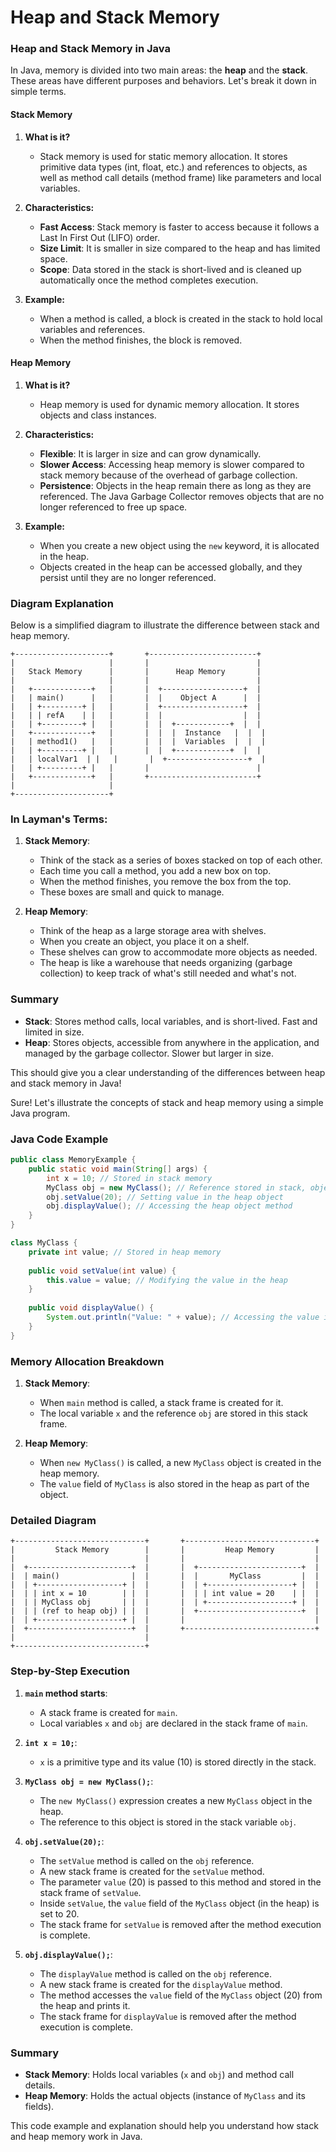 
# Heap and Stack Memory

### Heap and Stack Memory in Java

In Java, memory is divided into two main areas: the **heap** and the **stack**. These areas have different purposes and behaviors. Let's break it down in simple terms.

#### Stack Memory

1. **What is it?**
   - Stack memory is used for static memory allocation. It stores primitive data types (int, float, etc.) and references to objects, as well as method call details (method frame) like parameters and local variables.

2. **Characteristics:**
   - **Fast Access**: Stack memory is faster to access because it follows a Last In First Out (LIFO) order.
   - **Size Limit**: It is smaller in size compared to the heap and has limited space.
   - **Scope**: Data stored in the stack is short-lived and is cleaned up automatically once the method completes execution.

3. **Example:**
   - When a method is called, a block is created in the stack to hold local variables and references.
   - When the method finishes, the block is removed.

#### Heap Memory

1. **What is it?**
   - Heap memory is used for dynamic memory allocation. It stores objects and class instances.

2. **Characteristics:**
   - **Flexible**: It is larger in size and can grow dynamically.
   - **Slower Access**: Accessing heap memory is slower compared to stack memory because of the overhead of garbage collection.
   - **Persistence**: Objects in the heap remain there as long as they are referenced. The Java Garbage Collector removes objects that are no longer referenced to free up space.

3. **Example:**
   - When you create a new object using the `new` keyword, it is allocated in the heap.
   - Objects created in the heap can be accessed globally, and they persist until they are no longer referenced.

### Diagram Explanation

Below is a simplified diagram to illustrate the difference between stack and heap memory.

```
+---------------------+       +------------------------+
|                     |       |                        |
|   Stack Memory      |       |      Heap Memory       |
|                     |       |                        |
|   +-------------+   |       |  +------------------+  |
|   | main()      |   |       |  |    Object A      |  |
|   | +---------+ |   |       |  +------------------+  |
|   | | refA    | |   |       |  |                  |  |
|   | +---------+ |   |       |  |  +------------+  |  |
|   +-------------+   |       |  |  |  Instance   |  |  |
|   | method1()   |   |       |  |  |  Variables  |  |  |
|   | +---------+ |   |       |  |  +------------+  |  |
|   | localVar1  | |   |       |  +------------------+  |
|   | +---------+ |   |       |                        |
|   +-------------+   |       +------------------------+
|                     |
+---------------------+
```

### In Layman's Terms:

1. **Stack Memory**:
   - Think of the stack as a series of boxes stacked on top of each other.
   - Each time you call a method, you add a new box on top.
   - When the method finishes, you remove the box from the top.
   - These boxes are small and quick to manage.

2. **Heap Memory**:
   - Think of the heap as a large storage area with shelves.
   - When you create an object, you place it on a shelf.
   - These shelves can grow to accommodate more objects as needed.
   - The heap is like a warehouse that needs organizing (garbage collection) to keep track of what's still needed and what's not.

### Summary

- **Stack**: Stores method calls, local variables, and is short-lived. Fast and limited in size.
- **Heap**: Stores objects, accessible from anywhere in the application, and managed by the garbage collector. Slower but larger in size.

This should give you a clear understanding of the differences between heap and stack memory in Java!

Sure! Let's illustrate the concepts of stack and heap memory using a simple Java program.

### Java Code Example

```java
public class MemoryExample {
    public static void main(String[] args) {
        int x = 10; // Stored in stack memory
        MyClass obj = new MyClass(); // Reference stored in stack, object stored in heap
        obj.setValue(20); // Setting value in the heap object
        obj.displayValue(); // Accessing the heap object method
    }
}

class MyClass {
    private int value; // Stored in heap memory
    
    public void setValue(int value) {
        this.value = value; // Modifying the value in the heap
    }
    
    public void displayValue() {
        System.out.println("Value: " + value); // Accessing the value in the heap
    }
}
```

### Memory Allocation Breakdown

1. **Stack Memory**:
   - When `main` method is called, a stack frame is created for it.
   - The local variable `x` and the reference `obj` are stored in this stack frame.

2. **Heap Memory**:
   - When `new MyClass()` is called, a new `MyClass` object is created in the heap memory.
   - The `value` field of `MyClass` is also stored in the heap as part of the object.

### Detailed Diagram

```
+-----------------------------+       +-----------------------------+
|         Stack Memory        |       |         Heap Memory         |
|                             |       |                             |
|  +-----------------------+  |       |  +-----------------------+  |
|  | main()                |  |       |  |       MyClass         |  |
|  | +-------------------+ |  |       |  | +-------------------+ |  |
|  | | int x = 10        | |  |       |  | | int value = 20    | |  |
|  | | MyClass obj       | |  |       |  | +-------------------+ |  |
|  | | (ref to heap obj) | |  |       |  +-----------------------+  |
|  | +-------------------+ |  |       |                             |
|  +-----------------------+  |       +-----------------------------+
|                             |
+-----------------------------+
```

### Step-by-Step Execution

1. **`main` method starts**:
   - A stack frame is created for `main`.
   - Local variables `x` and `obj` are declared in the stack frame of `main`.

2. **`int x = 10;`**:
   - `x` is a primitive type and its value (10) is stored directly in the stack.

3. **`MyClass obj = new MyClass();`**:
   - The `new MyClass()` expression creates a new `MyClass` object in the heap.
   - The reference to this object is stored in the stack variable `obj`.

4. **`obj.setValue(20);`**:
   - The `setValue` method is called on the `obj` reference.
   - A new stack frame is created for the `setValue` method.
   - The parameter `value` (20) is passed to this method and stored in the stack frame of `setValue`.
   - Inside `setValue`, the `value` field of the `MyClass` object (in the heap) is set to 20.
   - The stack frame for `setValue` is removed after the method execution is complete.

5. **`obj.displayValue();`**:
   - The `displayValue` method is called on the `obj` reference.
   - A new stack frame is created for the `displayValue` method.
   - The method accesses the `value` field of the `MyClass` object (20) from the heap and prints it.
   - The stack frame for `displayValue` is removed after the method execution is complete.

### Summary

- **Stack Memory**: Holds local variables (`x` and `obj`) and method call details.
- **Heap Memory**: Holds the actual objects (instance of `MyClass` and its fields).

This code example and explanation should help you understand how stack and heap memory work in Java.

